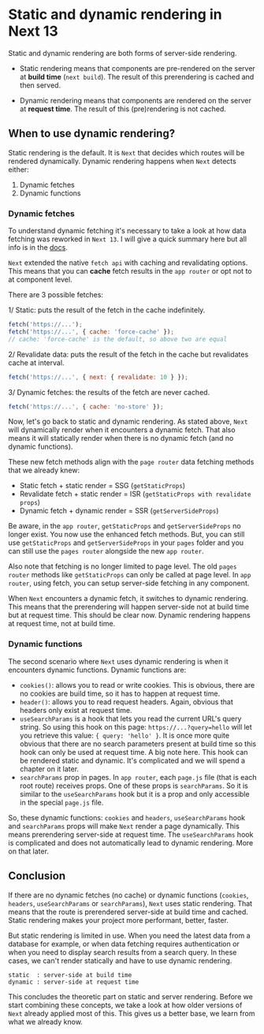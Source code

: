 # Static and dynamic rendering in Next 13

Static and dynamic rendering are both forms of server-side rendering.

- Static rendering means that components are pre-rendered on the server at **build time** (`next build`). The result of this prerendering is cached and then served.

- Dynamic rendering means that components are rendered on the server at **request time**. The result of this (pre)rendering is not cached.

## When to use dynamic rendering?

Static rendering is the default. It is `Next` that decides which routes will be rendered dynamically. Dynamic rendering happens when `Next` detects either:

1. Dynamic fetches
2. Dynamic functions

### Dynamic fetches

To understand dynamic fetching it's necessary to take a look at how data fetching was reworked in `Next 13`. I will give a quick summary here but all info is in the [docs](https://nextjs.org/docs/app/building-your-application/data-fetching).

`Next` extended the native `fetch api` with caching and revalidating options. This means that you can **cache** fetch results in the `app router` or opt not to at component level.

There are 3 possible fetches:

1/ Static: puts the result of the fetch in the cache indefinitely.

```js
fetch('https://...');
fetch('https://...', { cache: 'force-cache' });
// cache: 'force-cache' is the default, so above two are equal
```

2/ Revalidate data: puts the result of the fetch in the cache but revalidates cache at interval.

```js
fetch('https://...', { next: { revalidate: 10 } });
```

3/ Dynamic fetches: the results of the fetch are never cached.

```js
fetch('https://...', { cache: 'no-store' });
```

Now, let's go back to static and dynamic rendering. As stated above, `Next` will dynamically render when it encounters a dynamic fetch. That also means it will statically render when there is no dynamic fetch (and no dynamic functions).

These new fetch methods align with the `page router` data fetching methods that we already knew:

- Static fetch + static render = SSG (`getStaticProps`)
- Revalidate fetch + static render = ISR (`getStaticProps with revalidate props`)
- Dynamic fetch + dynamic render = SSR (`getServerSideProps`)

Be aware, in the `app router`, `getStaticProps` and `getServerSideProps` no longer exist. You now use the enhanced fetch methods. But, you can still use `getStaticProps` and `getServerSideProps` in your `pages` folder and you can still use the `pages router` alongside the new `app router`.

Also note that fetching is no longer limited to page level. The old `pages router` methods like `getStaticProps` can only be called at page level. In `app router`, using fetch, you can setup server-side fetching in any component.

When `Next` encounters a dynamic fetch, it switches to dynamic rendering. This means that the prerendering will happen server-side not at build time but at request time. This should be clear now. Dynamic rendering happens at request time, not at build time.

### Dynamic functions

The second scenario where `Next` uses dynamic rendering is when it encounters dynamic functions. Dynamic functions are:

- `cookies()`: allows you to read or write cookies. This is obvious, there are no cookies are build time, so it has to happen at request time.
- `header()`: allows you to read request headers. Again, obvious that headers only exist at request time.
- `useSearchParams` is a hook that lets you read the current URL's query string. So using this hook on this page: `https://...?query=hello` will let you retrieve this value: `{ query: 'hello' }`. It is once more quite obvious that there are no search parameters present at build time so this hook can only be used at request time. A big note here. This hook can be rendered static and dynamic. It's complicated and we will spend a chapter on it later.
- `searchParams` prop in pages. In `app router`, each `page.js` file (that is each root route) receives props. One of these props is `searchParams`. So it is similar to the `useSearchParams` hook but it is a prop and only accessible in the special `page.js` file.

So, these dynamic functions: `cookies` and `headers`, `useSearchParams` hook and `searchParams` props will make `Next` render a page dynamically. This means prerendering server-side at request time. The `useSearchParams` hook is complicated and does not automatically lead to dynamic rendering. More on that later.

## Conclusion

If there are no dynamic fetches (no cache) or dynamic functions (`cookies`, `headers`, `useSearchParams` or `searchParams`), `Next` uses static rendering. That means that the route is prerendered server-side at build time and cached. Static rendering makes your project more performant, better, faster.

But static rendering is limited in use. When you need the latest data from a database for example, or when data fetching requires authentication or when you need to display search results from a search query. In these cases, we can't render statically and have to use dynamic rendering.

```
static  : server-side at build time
dynamic : server-side at request time
```

This concludes the theoretic part on static and server rendering. Before we start combining these concepts, we take a look at how older versions of `Next` already applied most of this. This gives us a better base, we learn from what we already know.
